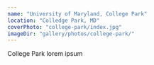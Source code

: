 ```yaml
---
name: "University of Maryland, College Park"
location: "Colledge Park, MD"
coverPhoto: "college-park/index.jpg"
imageDir: "gallery/photos/college-park/"
---
```


College Park lorem ipsum
